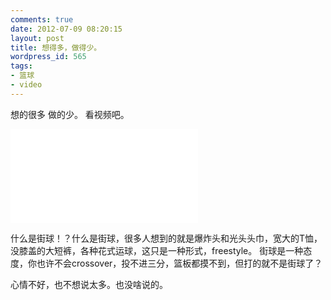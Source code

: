 ```yaml
---
comments: true
date: 2012-07-09 08:20:15
layout: post
title: 想得多，做得少。
wordpress_id: 565
tags:
- 篮球
- video
---
```



想的很多 做的少。
看视频吧。

<iframe src="//player.bilibili.com/player.html?bvid=BV1uz4y1Z7Kz" scrolling="no" border="0" frameborder="no" framespacing="0" allowfullscreen="true"> </iframe>

什么是街球！？什么是街球，很多人想到的就是爆炸头和光头头巾，宽大的T恤，没膝盖的大短裤，各种花式运球，这只是一种形式，freestyle。
街球是一种态度，你也许不会crossover，投不进三分，篮板都摸不到，但打的就不是街球了？

心情不好，也不想说太多。也没啥说的。



